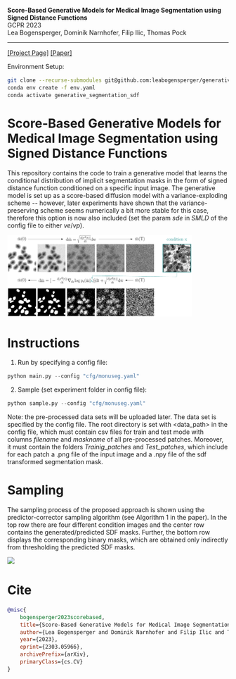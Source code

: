  
**Score-Based Generative Models for Medical Image Segmentation using Signed Distance Functions**<br>
GCPR 2023<br>
Lea Bogensperger, Dominik Narnhofer, Filip Ilic, Thomas Pock<br>

---

[[Project Page]](https://github.com/leabogensperger/generative-segmentation-sdf)
[[Paper]](https://arxiv.org/abs/2303.05966)


Environment Setup:
```bash
git clone --recurse-submodules git@github.com:leabogensperger/generative-segmentation-sdf.git
conda env create -f env.yaml
conda activate generative_segmentation_sdf
```

# Score-Based Generative Models for Medical Image Segmentation using Signed Distance Functions

This repository contains the code to train a generative model that learns the conditional distribution of implicit segmentation masks in the form of signed distance function conditioned on a specific input image. The generative model is set up as a score-based diffusion model with a variance-exploding scheme -- however, later experiments have shown that the variance-preserving scheme seems numerically a bit more stable for this case, therefore this option is now also included (set the param *sde* in *SMLD* of the config file to either *ve*/*vp*).

<img src="assets/process_sde.png" alt="drawing" width="420"/>

# Instructions

1) Run by specifying a config file:
```python 
python main.py --config "cfg/monuseg.yaml"
```

2) Sample (set experiment folder in config file):
```python 
python sample.py --config "cfg/monuseg.yaml"
```

Note: the pre-processed data sets will be uploaded later. The data set is specified by the config file. The root directory is set with <data_path> in the config file, which must contain csv files for train and test mode with columns *filename* and *maskname* of all pre-processed patches. Moreover, it must contain the folders *Trainig_patches* and *Test_patches*, which include for each patch a .png file of the input image and a .npy file of the sdf transformed segmentation mask.

# Sampling

The sampling process of the proposed approach is shown using the predictor-corrector sampling algorithm (see Algorithm 1 in the paper). 
In the top row there are four different condition images and the center row contains the generated/predicted SDF masks. 
Further, the bottom row displays the corresponding binary masks, which are obtained only indirectly from thresholding the predicted SDF masks. 

<img src="assets/sampling_sdf.gif">

# Cite

```bibtex
@misc{
    bogensperger2023scorebased,
    title={Score-Based Generative Models for Medical Image Segmentation using Signed Distance Functions}, 
    author={Lea Bogensperger and Dominik Narnhofer and Filip Ilic and Thomas Pock},
    year={2023},
    eprint={2303.05966},
    archivePrefix={arXiv},
    primaryClass={cs.CV}
}
